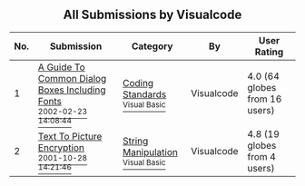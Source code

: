 ﻿<div align="center">

## All Submissions by Visualcode

</div>

No.  | Submission | Category | By   | User Rating
---- | ---------- | -------- | ---- | -----------
1 | [A Guide To Common Dialog Boxes Including Fonts<br /><sup>2002-02-23 14:08:44</sup>](https://github.com/Planet-Source-Code/visualcode-a-guide-to-common-dialog-boxes-including-fonts__1-32070) | [Coding Standards<br /><sup>Visual Basic</sup>](../ByCategory/coding-standards__1-43.md) | Visualcode | 4.0 (64 globes from 16 users)
2 | [Text To Picture Encryption<br /><sup>2001-10-28 14:21:46</sup>](https://github.com/Planet-Source-Code/visualcode-text-to-picture-encryption__1-28506) | [String Manipulation<br /><sup>Visual Basic</sup>](../ByCategory/string-manipulation__1-5.md) | Visualcode | 4.8 (19 globes from 4 users)
